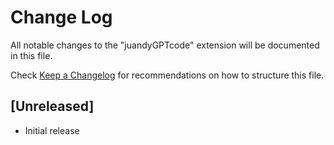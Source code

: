 # Change Log

All notable changes to the "juandyGPTcode" extension will be documented in this file.

Check [Keep a Changelog](http://keepachangelog.com/) for recommendations on how to structure this file.

## [Unreleased]

- Initial release